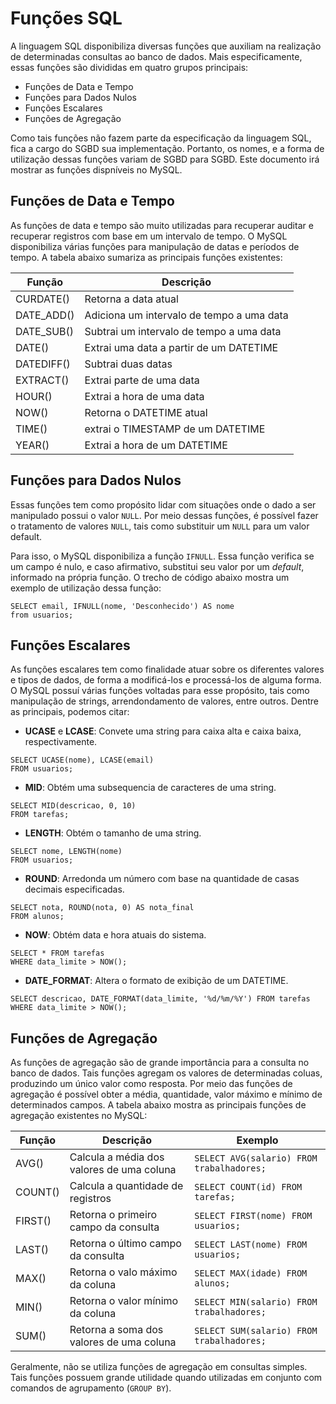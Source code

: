 # Funções SQL

A linguagem SQL disponibiliza diversas funções que auxiliam na realização de determinadas consultas ao banco de dados. Mais especificamente, essas funções são divididas em quatro grupos principais:

* Funções de Data e Tempo
* Funções para Dados Nulos
* Funções Escalares
* Funções de Agregação


Como tais funções não fazem parte da especificação da linguagem SQL, fica a cargo do SGBD sua implementação. Portanto, os nomes, e a forma de utilização dessas funções variam de SGBD para SGBD. Este documento irá mostrar as funções dispníveis no MySQL.

## Funções de Data e Tempo

As funções de data e tempo são muito utilizadas para recuperar auditar e recuperar registros com base em um intervalo de tempo. O MySQL disponibiliza várias funções para manipulação de datas e períodos de tempo. A tabela abaixo sumariza as principais funções existentes:

| Função     | Descrição                                 |
|------------|-------------------------------------------|
| CURDATE()  | Retorna a data atual                      |
| DATE_ADD() | Adiciona um intervalo de tempo a uma data |
| DATE_SUB() | Subtrai um intervalo de tempo a uma data  |
| DATE()     | Extrai uma data a partir de um DATETIME   |
| DATEDIFF() | Subtrai duas datas                        |
| EXTRACT()  | Extrai parte de uma data                  |
| HOUR()     | Extrai a hora de uma data                 |
| NOW()      | Retorna o DATETIME atual                  |
| TIME()     | extrai o TIMESTAMP de um DATETIME         |
| YEAR()     | Extrai a hora de um DATETIME              |

## Funções para Dados Nulos

Essas funções tem como propósito lidar com situações onde o dado a ser manipulado possui o valor `NULL`. Por meio dessas funções, é possível fazer o tratamento de valores `NULL`, tais como substituir um `NULL` para um valor default.

Para isso, o MySQL disponibiliza a função `IFNULL`. Essa função verifica se um campo é nulo, e caso afirmativo, substitui seu valor por um *default*, informado na própria função. O trecho de código abaixo mostra um exemplo de utilização dessa função:

```
SELECT email, IFNULL(nome, 'Desconhecido') AS nome
from usuarios;
```

## Funções Escalares

As funções escalares tem como finalidade atuar sobre os diferentes valores e tipos de dados, de forma a modificá-los e processá-los de alguma forma. O MySQL possuí várias funções voltadas para esse propósito, tais como manipulação de strings, arrendondamento de valores, entre outros. Dentre as principais, podemos citar:

* **UCASE** e **LCASE**: Convete uma string para caixa alta e caixa baixa, respectivamente.

```
SELECT UCASE(nome), LCASE(email)
FROM usuarios;
```

* **MID**: Obtém uma subsequencia de caracteres de uma string.

```
SELECT MID(descricao, 0, 10)
FROM tarefas;
```

* **LENGTH**: Obtém o tamanho de uma string.

```
SELECT nome, LENGTH(nome)
FROM usuarios;
```

* **ROUND**: Arredonda um número com base na quantidade de casas decimais especificadas.

```
SELECT nota, ROUND(nota, 0) AS nota_final
FROM alunos;
```

* **NOW**: Obtém data e hora atuais do sistema.

```
SELECT * FROM tarefas
WHERE data_limite > NOW();
```

* **DATE_FORMAT**: Altera o formato de exibição de um DATETIME.

```
SELECT descricao, DATE_FORMAT(data_limite, '%d/%m/%Y') FROM tarefas
WHERE data_limite > NOW();
```

## Funções de Agregação

As funções de agregação são de grande importância para a consulta no banco de dados. Tais funções agregam os valores de determinadas coluas, produzindo um único valor como resposta. Por meio das funções de agregação é possível obter a média, quantidade, valor máximo e mínimo de determinados campos. A tabela abaixo mostra as principais funções de agregação existentes no MySQL:

| Função  | Descrição                                 | Exemplo                                          |
|---------|-------------------------------------------|--------------------------------------------------|
| AVG()   | Calcula a média dos valores de uma coluna | ``` SELECT AVG(salario) FROM trabalhadores;  ``` |
| COUNT() | Calcula a quantidade de registros         | ``` SELECT COUNT(id) FROM tarefas; ```            |
| FIRST() | Retorna o primeiro campo da consulta      | ``` SELECT FIRST(nome) FROM usuarios; ```        |
| LAST()  | Retorna o último campo da consulta        | ``` SELECT LAST(nome) FROM usuarios; ```         |
| MAX()   | Retorna o valo máximo da coluna           | ``` SELECT MAX(idade) FROM alunos; ```           |
| MIN()   | Retorna o valor mínimo da coluna          | ``` SELECT MIN(salario) FROM trabalhadores; ```  |
| SUM()   | Retorna a soma dos valores de uma coluna  | ``` SELECT SUM(salario) FROM trabalhadores; ```  |

Geralmente, não se utiliza funções de agregação em consultas simples. Tais funções possuem grande utilidade quando utilizadas em conjunto com comandos de agrupamento (`GROUP BY`).